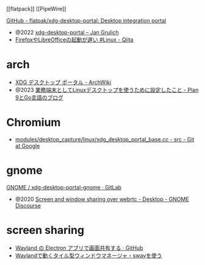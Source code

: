 [[flatpack]]
[[PipeWire]]

[GitHub - flatpak/xdg-desktop-portal: Desktop integration portal](https://github.com/flatpak/xdg-desktop-portal)

- @2022 [xdg-desktop-portal – Jan Grulich](https://jgrulich.cz/tag/xdg-desktop-portal/)
- [FirefoxやLibreOfficeの起動が遅い #Linux - Qiita](https://qiita.com/YuH25/items/162ed34bc4257372c48f)

# arch
- [XDG デスクトップ ポータル - ArchWiki](https://wiki.archlinux.jp/index.php/XDG_%E3%83%87%E3%82%B9%E3%82%AF%E3%83%88%E3%83%83%E3%83%97_%E3%83%9D%E3%83%BC%E3%82%BF%E3%83%AB)
- @2023 [業務端末としてLinuxデスクトップを使うために設定したこと - Plan 9とGo言語のブログ](https://blog.lufia.org/entry/2022/01/18/203946)

# Chromium 
- [modules/desktop\_capture/linux/xdg\_desktop\_portal\_base.cc - src - Git at Google](https://webrtc.googlesource.com/src/+/3fb94a488c7ad1cd42be3072584a676784dde662/modules/desktop_capture/linux/xdg_desktop_portal_base.cc)

# gnome
[GNOME / xdg-desktop-portal-gnome · GitLab](https://gitlab.gnome.org/GNOME/xdg-desktop-portal-gnome)

- @2020 [Screen and window sharing over webrtc - Desktop - GNOME Discourse](https://discourse.gnome.org/t/screen-and-window-sharing-over-webrtc/3189)

# screen sharing
- [Wayland の Electron アプリで画面共有する · GitHub](https://gist.github.com/buzztaiki/eab0f1f94868674a9eaf6b5d03d7a79f)
- [Waylandで動くタイル型ウィンドウマネージャ・swayを使う](https://zenn.dev/haxibami/articles/wayland-sway-install#%E7%94%BB%E9%9D%A2%E5%85%B1%E6%9C%89)
